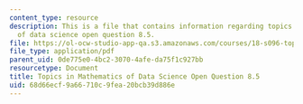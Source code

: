 ```yaml
---
content_type: resource
description: This is a file that contains information regarding topics in mathematics
  of data science open question 8.5.
file: https://ol-ocw-studio-app-qa.s3.amazonaws.com/courses/18-s096-topics-in-mathematics-of-data-science-fall-2015/68d66ecf9a66710c9fea20bcb39d886e_MIT18_S096F15_Open8.5.pdf
file_type: application/pdf
parent_uid: 0de775e0-4bc2-3070-4afe-da75f1c927bb
resourcetype: Document
title: Topics in Mathematics of Data Science Open Question 8.5
uid: 68d66ecf-9a66-710c-9fea-20bcb39d886e
---
```


